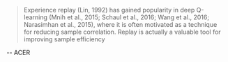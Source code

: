 > Experience replay (Lin, 1992) has gained popularity in deep Q-learning (Mnih et al., 2015; Schaul
  et al., 2016; Wang et al., 2016; Narasimhan et al., 2015), where it is often motivated as a technique
  for reducing sample correlation. Replay is actually a valuable tool for improving sample efficiency
  
-- ACER